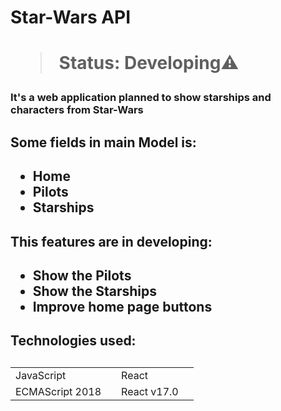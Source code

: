 <h1> Star-Wars API <h1/>

> Status: Developing⚠️

<h3> It's a web application planned to show starships and characters from Star-Wars <h3/> 

<h2> Some fields in main Model is:  <h2/> 

+ Home
+ Pilots
+ Starships 

<h2> This features are in developing: <h2/> 

- Show the Pilots 
- Show the Starships 
- Improve home page buttons 

<h2> Technologies used: <h2/> 
<table> 
  <tr> 
    <td> 
      JavaScript
    <td/> 
    <td>
      React
    <td/>
  <tr/>
  <tr> 
    <td> 
      ECMAScript 2018
    <td/>
    <td> 
      React v17.0
    <td/>
  <tr/>
<table/>
